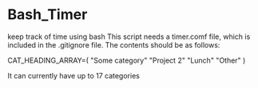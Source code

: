 # Bash_Timer
keep track of time using bash
This script needs a timer.comf file, which is included in the .gitignore file. 
The contents should be as follows:

CAT_HEADING_ARRAY=(
"Some category"
"Project 2"
"Lunch"
"Other"
)

It can currently have up to 17 categories
